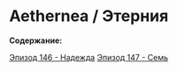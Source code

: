 # Aethernea / Этерния

**Содержание:**

[Эпизод 146 - Надежда](Ep146.md)
[Эпизод 147 - Семь](Ep147.md)
